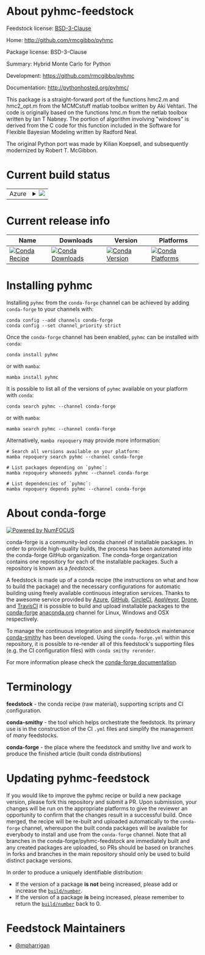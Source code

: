 About pyhmc-feedstock
=====================

Feedstock license: [BSD-3-Clause](https://github.com/conda-forge/pyhmc-feedstock/blob/main/LICENSE.txt)

Home: http://github.com/rmcgibbo/pyhmc

Package license: BSD-3-Clause

Summary: Hybrid Monte Carlo for Python

Development: https://github.com/rmcgibbo/pyhmc

Documentation: http://pythonhosted.org/pyhmc/

This package is a straight-forward port of the functions hmc2.m and
hmc2_opt.m from the MCMCstuff matlab toolbox written by Aki Vehtari. The
code is originally based on the functions hmc.m from the netlab toolbox
written by Ian T Nabney. The portion of algorithm involving "windows" is
derived from the C code for this function included in the Software for
Flexible Bayesian Modeling written by Radford Neal.

The original Python port was made by Kilian Koepsell, and subsequently
modernized by Robert T. McGibbon.


Current build status
====================


<table>
    
  <tr>
    <td>Azure</td>
    <td>
      <details>
        <summary>
          <a href="https://dev.azure.com/conda-forge/feedstock-builds/_build/latest?definitionId=879&branchName=main">
            <img src="https://dev.azure.com/conda-forge/feedstock-builds/_apis/build/status/pyhmc-feedstock?branchName=main">
          </a>
        </summary>
        <table>
          <thead><tr><th>Variant</th><th>Status</th></tr></thead>
          <tbody><tr>
              <td>linux_64_numpy1.22python3.10.____cpython</td>
              <td>
                <a href="https://dev.azure.com/conda-forge/feedstock-builds/_build/latest?definitionId=879&branchName=main">
                  <img src="https://dev.azure.com/conda-forge/feedstock-builds/_apis/build/status/pyhmc-feedstock?branchName=main&jobName=linux&configuration=linux%20linux_64_numpy1.22python3.10.____cpython" alt="variant">
                </a>
              </td>
            </tr><tr>
              <td>linux_64_numpy1.22python3.8.____cpython</td>
              <td>
                <a href="https://dev.azure.com/conda-forge/feedstock-builds/_build/latest?definitionId=879&branchName=main">
                  <img src="https://dev.azure.com/conda-forge/feedstock-builds/_apis/build/status/pyhmc-feedstock?branchName=main&jobName=linux&configuration=linux%20linux_64_numpy1.22python3.8.____cpython" alt="variant">
                </a>
              </td>
            </tr><tr>
              <td>linux_64_numpy1.22python3.9.____cpython</td>
              <td>
                <a href="https://dev.azure.com/conda-forge/feedstock-builds/_build/latest?definitionId=879&branchName=main">
                  <img src="https://dev.azure.com/conda-forge/feedstock-builds/_apis/build/status/pyhmc-feedstock?branchName=main&jobName=linux&configuration=linux%20linux_64_numpy1.22python3.9.____cpython" alt="variant">
                </a>
              </td>
            </tr><tr>
              <td>linux_64_numpy1.23python3.11.____cpython</td>
              <td>
                <a href="https://dev.azure.com/conda-forge/feedstock-builds/_build/latest?definitionId=879&branchName=main">
                  <img src="https://dev.azure.com/conda-forge/feedstock-builds/_apis/build/status/pyhmc-feedstock?branchName=main&jobName=linux&configuration=linux%20linux_64_numpy1.23python3.11.____cpython" alt="variant">
                </a>
              </td>
            </tr><tr>
              <td>linux_64_numpy1.26python3.12.____cpython</td>
              <td>
                <a href="https://dev.azure.com/conda-forge/feedstock-builds/_build/latest?definitionId=879&branchName=main">
                  <img src="https://dev.azure.com/conda-forge/feedstock-builds/_apis/build/status/pyhmc-feedstock?branchName=main&jobName=linux&configuration=linux%20linux_64_numpy1.26python3.12.____cpython" alt="variant">
                </a>
              </td>
            </tr><tr>
              <td>osx_64_numpy1.22python3.10.____cpython</td>
              <td>
                <a href="https://dev.azure.com/conda-forge/feedstock-builds/_build/latest?definitionId=879&branchName=main">
                  <img src="https://dev.azure.com/conda-forge/feedstock-builds/_apis/build/status/pyhmc-feedstock?branchName=main&jobName=osx&configuration=osx%20osx_64_numpy1.22python3.10.____cpython" alt="variant">
                </a>
              </td>
            </tr><tr>
              <td>osx_64_numpy1.22python3.8.____cpython</td>
              <td>
                <a href="https://dev.azure.com/conda-forge/feedstock-builds/_build/latest?definitionId=879&branchName=main">
                  <img src="https://dev.azure.com/conda-forge/feedstock-builds/_apis/build/status/pyhmc-feedstock?branchName=main&jobName=osx&configuration=osx%20osx_64_numpy1.22python3.8.____cpython" alt="variant">
                </a>
              </td>
            </tr><tr>
              <td>osx_64_numpy1.22python3.9.____cpython</td>
              <td>
                <a href="https://dev.azure.com/conda-forge/feedstock-builds/_build/latest?definitionId=879&branchName=main">
                  <img src="https://dev.azure.com/conda-forge/feedstock-builds/_apis/build/status/pyhmc-feedstock?branchName=main&jobName=osx&configuration=osx%20osx_64_numpy1.22python3.9.____cpython" alt="variant">
                </a>
              </td>
            </tr><tr>
              <td>osx_64_numpy1.23python3.11.____cpython</td>
              <td>
                <a href="https://dev.azure.com/conda-forge/feedstock-builds/_build/latest?definitionId=879&branchName=main">
                  <img src="https://dev.azure.com/conda-forge/feedstock-builds/_apis/build/status/pyhmc-feedstock?branchName=main&jobName=osx&configuration=osx%20osx_64_numpy1.23python3.11.____cpython" alt="variant">
                </a>
              </td>
            </tr><tr>
              <td>osx_64_numpy1.26python3.12.____cpython</td>
              <td>
                <a href="https://dev.azure.com/conda-forge/feedstock-builds/_build/latest?definitionId=879&branchName=main">
                  <img src="https://dev.azure.com/conda-forge/feedstock-builds/_apis/build/status/pyhmc-feedstock?branchName=main&jobName=osx&configuration=osx%20osx_64_numpy1.26python3.12.____cpython" alt="variant">
                </a>
              </td>
            </tr><tr>
              <td>win_64_numpy1.22python3.10.____cpython</td>
              <td>
                <a href="https://dev.azure.com/conda-forge/feedstock-builds/_build/latest?definitionId=879&branchName=main">
                  <img src="https://dev.azure.com/conda-forge/feedstock-builds/_apis/build/status/pyhmc-feedstock?branchName=main&jobName=win&configuration=win%20win_64_numpy1.22python3.10.____cpython" alt="variant">
                </a>
              </td>
            </tr><tr>
              <td>win_64_numpy1.22python3.8.____cpython</td>
              <td>
                <a href="https://dev.azure.com/conda-forge/feedstock-builds/_build/latest?definitionId=879&branchName=main">
                  <img src="https://dev.azure.com/conda-forge/feedstock-builds/_apis/build/status/pyhmc-feedstock?branchName=main&jobName=win&configuration=win%20win_64_numpy1.22python3.8.____cpython" alt="variant">
                </a>
              </td>
            </tr><tr>
              <td>win_64_numpy1.22python3.9.____cpython</td>
              <td>
                <a href="https://dev.azure.com/conda-forge/feedstock-builds/_build/latest?definitionId=879&branchName=main">
                  <img src="https://dev.azure.com/conda-forge/feedstock-builds/_apis/build/status/pyhmc-feedstock?branchName=main&jobName=win&configuration=win%20win_64_numpy1.22python3.9.____cpython" alt="variant">
                </a>
              </td>
            </tr><tr>
              <td>win_64_numpy1.23python3.11.____cpython</td>
              <td>
                <a href="https://dev.azure.com/conda-forge/feedstock-builds/_build/latest?definitionId=879&branchName=main">
                  <img src="https://dev.azure.com/conda-forge/feedstock-builds/_apis/build/status/pyhmc-feedstock?branchName=main&jobName=win&configuration=win%20win_64_numpy1.23python3.11.____cpython" alt="variant">
                </a>
              </td>
            </tr><tr>
              <td>win_64_numpy1.26python3.12.____cpython</td>
              <td>
                <a href="https://dev.azure.com/conda-forge/feedstock-builds/_build/latest?definitionId=879&branchName=main">
                  <img src="https://dev.azure.com/conda-forge/feedstock-builds/_apis/build/status/pyhmc-feedstock?branchName=main&jobName=win&configuration=win%20win_64_numpy1.26python3.12.____cpython" alt="variant">
                </a>
              </td>
            </tr>
          </tbody>
        </table>
      </details>
    </td>
  </tr>
</table>

Current release info
====================

| Name | Downloads | Version | Platforms |
| --- | --- | --- | --- |
| [![Conda Recipe](https://img.shields.io/badge/recipe-pyhmc-green.svg)](https://anaconda.org/conda-forge/pyhmc) | [![Conda Downloads](https://img.shields.io/conda/dn/conda-forge/pyhmc.svg)](https://anaconda.org/conda-forge/pyhmc) | [![Conda Version](https://img.shields.io/conda/vn/conda-forge/pyhmc.svg)](https://anaconda.org/conda-forge/pyhmc) | [![Conda Platforms](https://img.shields.io/conda/pn/conda-forge/pyhmc.svg)](https://anaconda.org/conda-forge/pyhmc) |

Installing pyhmc
================

Installing `pyhmc` from the `conda-forge` channel can be achieved by adding `conda-forge` to your channels with:

```
conda config --add channels conda-forge
conda config --set channel_priority strict
```

Once the `conda-forge` channel has been enabled, `pyhmc` can be installed with `conda`:

```
conda install pyhmc
```

or with `mamba`:

```
mamba install pyhmc
```

It is possible to list all of the versions of `pyhmc` available on your platform with `conda`:

```
conda search pyhmc --channel conda-forge
```

or with `mamba`:

```
mamba search pyhmc --channel conda-forge
```

Alternatively, `mamba repoquery` may provide more information:

```
# Search all versions available on your platform:
mamba repoquery search pyhmc --channel conda-forge

# List packages depending on `pyhmc`:
mamba repoquery whoneeds pyhmc --channel conda-forge

# List dependencies of `pyhmc`:
mamba repoquery depends pyhmc --channel conda-forge
```


About conda-forge
=================

[![Powered by
NumFOCUS](https://img.shields.io/badge/powered%20by-NumFOCUS-orange.svg?style=flat&colorA=E1523D&colorB=007D8A)](https://numfocus.org)

conda-forge is a community-led conda channel of installable packages.
In order to provide high-quality builds, the process has been automated into the
conda-forge GitHub organization. The conda-forge organization contains one repository
for each of the installable packages. Such a repository is known as a *feedstock*.

A feedstock is made up of a conda recipe (the instructions on what and how to build
the package) and the necessary configurations for automatic building using freely
available continuous integration services. Thanks to the awesome service provided by
[Azure](https://azure.microsoft.com/en-us/services/devops/), [GitHub](https://github.com/),
[CircleCI](https://circleci.com/), [AppVeyor](https://www.appveyor.com/),
[Drone](https://cloud.drone.io/welcome), and [TravisCI](https://travis-ci.com/)
it is possible to build and upload installable packages to the
[conda-forge](https://anaconda.org/conda-forge) [anaconda.org](https://anaconda.org/)
channel for Linux, Windows and OSX respectively.

To manage the continuous integration and simplify feedstock maintenance
[conda-smithy](https://github.com/conda-forge/conda-smithy) has been developed.
Using the ``conda-forge.yml`` within this repository, it is possible to re-render all of
this feedstock's supporting files (e.g. the CI configuration files) with ``conda smithy rerender``.

For more information please check the [conda-forge documentation](https://conda-forge.org/docs/).

Terminology
===========

**feedstock** - the conda recipe (raw material), supporting scripts and CI configuration.

**conda-smithy** - the tool which helps orchestrate the feedstock.
                   Its primary use is in the construction of the CI ``.yml`` files
                   and simplify the management of *many* feedstocks.

**conda-forge** - the place where the feedstock and smithy live and work to
                  produce the finished article (built conda distributions)


Updating pyhmc-feedstock
========================

If you would like to improve the pyhmc recipe or build a new
package version, please fork this repository and submit a PR. Upon submission,
your changes will be run on the appropriate platforms to give the reviewer an
opportunity to confirm that the changes result in a successful build. Once
merged, the recipe will be re-built and uploaded automatically to the
`conda-forge` channel, whereupon the built conda packages will be available for
everybody to install and use from the `conda-forge` channel.
Note that all branches in the conda-forge/pyhmc-feedstock are
immediately built and any created packages are uploaded, so PRs should be based
on branches in forks and branches in the main repository should only be used to
build distinct package versions.

In order to produce a uniquely identifiable distribution:
 * If the version of a package **is not** being increased, please add or increase
   the [``build/number``](https://docs.conda.io/projects/conda-build/en/latest/resources/define-metadata.html#build-number-and-string).
 * If the version of a package **is** being increased, please remember to return
   the [``build/number``](https://docs.conda.io/projects/conda-build/en/latest/resources/define-metadata.html#build-number-and-string)
   back to 0.

Feedstock Maintainers
=====================

* [@mpharrigan](https://github.com/mpharrigan/)

